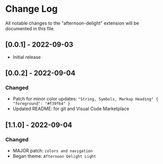 # Change Log

All notable changes to the "afternoon-delight" extension will be documented in this file.


## [0.0.1] - 2022-09-03

- Initial release



## [0.0.2] - 2022-09-04
### Changed

- Patch for minor color updates: `"String, Symbols, Markup Heading" { "foreground": "#f39f64" }`
- Updated README: for git and Visual Code Marketplace



## [1.1.0] - 2022-09-04
### Changed

- MAJOR patch: `colors and navigation`
- Began theme: `Afternoon Delight Light`
